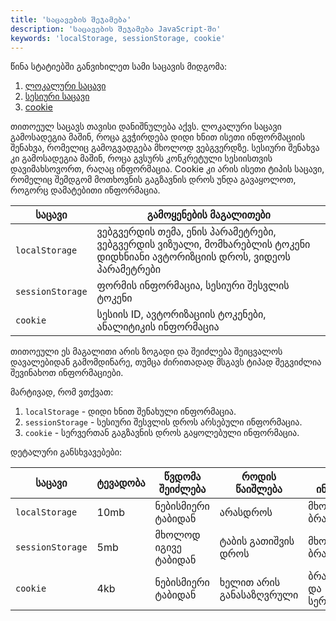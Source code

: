 ```yaml
---
title: 'საცავების შეჯამება'
description: 'საცავების შეჯამება JavaScript-ში'
keywords: 'localStorage, sessionStorage, cookie'
---
```


წინა სტატიებში განვიხილეთ სამი საცავის მიდგომა:

1. [ლოკალური საცავი](./doc/guides/javascript/window/storages/local)
2. [სესიური საცავი](./doc/guides/javascript/window/storages/session)
3. [cookie](./doc/guides/javascript/window/storages/cookie)

თითოეულ საცავს თავისი დანიშნულება აქვს. ლოკალური საცავი გამოსადეგია მაშინ, როცა გვჭირდება დიდი ხნით ისეთი ინფორმაციის შენახვა, რომელიც გამოგვადგება
მხოლოდ ვებგვერდზე. სესიური შენახვა კი გამოსადეგია მაშინ, როცა გვსურს კონკრეტული სესიისთვის დავიმახსოვორთ, რაღაც ინფორმაცია. Cookie კი არის ისეთი ტიპის
საცავი, რომელიც შემდგომ მოთხოვნის გაგზავნის დროს უნდა გავაყოლოთ, როგორც დამატებითი ინფორმაცია.

| საცავი           | გამოყენების მაგალითები                                                                                                   |
| ---------------- | ------------------------------------------------------------------------------------------------------------------------ |
| `localStorage`   | ვებგვერდის თემა, ენის პარამეტრები, ვებგვერდის ვიზუალი, მომხარებლის ტოკენი დიდხნიანი ავტორიზციის დროს, ვიდეოს პარამეტრები |
| `sessionStorage` | ფორმის ინფორმაცია, სესიური შესვლის ტოკენი                                                                                |
| `cookie`         | სესიის ID, ავტორიზაციის ტოკენები, ანალიტიკის ინფორმაცია                                                                  |

თითოეული ეს მაგალითი არის ზოგადი და შეიძლება შეიცვალოს დავალებიდან გამომდინარე, თუმცა ძირითადად მსგავს ტიპად შეგვიძლია შევინახოთ ინფორმაციები.

მარტივად, რომ ვთქვათ:

1. `localStorage` - დიდი ხნით შენახული ინფორმაცია.
2. `sessionStorage` - სესიური შესვლის დროს არსებული ინფორმაცია.
3. `cookie` - სერვერთან გაგზავნის დროს გაყოლებული ინფორმაცია.

დეტალური განსხვავებები:

| საცავი           | ტევადობა | წვდომა შეიძლება      | როდის წაიშლება           | სად ინახება          |
| ---------------- | -------- | -------------------- | ------------------------ | -------------------- |
| `localStorage`   | 10mb     | ნებისმიერი ტაბიდან   | არასდროს                 | მხოლოდ ბრაუზერში     |
| `sessionStorage` | 5mb      | მხოლოდ იგივე ტაბიდან | ტაბის გათიშვის დროს      | მხოლოდ ბრაუზერში     |
| `cookie`         | 4kb      | ნებისმიერი ტაბიდან   | ხელით არის განასაზღვრული | ბრაუზერში და სერერზე |
